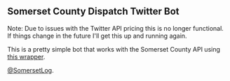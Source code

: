 Somerset County Dispatch Twitter Bot
---

Note: Due to issues with the Twitter API pricing this is no longer functional. If things change in the future I'll get this up and running again.

This is a pretty simple bot that works with the Somerset County API using [this wrapper](https://github.com/HelixSpiral/SomersetCountyAPIWrapper).

[@SomersetLog](https://twitter.com/SomersetLog).